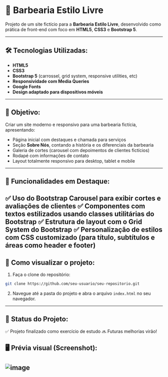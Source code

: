 # 💈 Barbearia Estilo Livre

Projeto de um site fictício para a **Barbearia Estilo Livre**, desenvolvido como prática de front-end com foco em **HTML5**, **CSS3** e **Bootstrap 5**.

---

## 🛠️ Tecnologias Utilizadas:

* **HTML5**
* **CSS3**
* **Bootstrap 5** (carrossel, grid system, responsive utilities, etc)
* **Responsividade com Media Queries**
* **Google Fonts**
* **Design adaptado para dispositivos móveis**

---

## 🎯 Objetivo:

Criar um site moderno e responsivo para uma barbearia fictícia, apresentando:

* Página inicial com destaques e chamada para serviços
* Seção **Sobre Nós**, contando a história e os diferenciais da barbearia
* Galeria de cortes (carousel com depoimentos de clientes fictícios)
* Rodapé com informações de contato
* Layout totalmente responsivo para desktop, tablet e mobile

---

## 📸 Funcionalidades em Destaque:

✅ Uso do **Bootstrap Carousel** para exibir cortes e avaliações de clientes
✅ Componentes com **textos estilizados** usando classes utilitárias do Bootstrap
✅ Estrutura de layout com o **Grid System do Bootstrap**
✅ Personalização de estilos com CSS customizado (para título, subtítulos e áreas como header e footer)
---

## 🚀 Como visualizar o projeto:

1. Faça o clone do repositório:

```bash
git clone https://github.com/seu-usuario/seu-repositorio.git
```

2. Navegue até a pasta do projeto e abra o arquivo `index.html` no seu navegador.

---

## 📅 Status do Projeto:

✅ Projeto finalizado como exercício de estudo
🔜 Futuras melhorias virão!

## 🖥️ Prévia visual (Screenshot):

![image](https://github.com/user-attachments/assets/817fb200-7c93-486a-996c-aef3572922a8)
---
